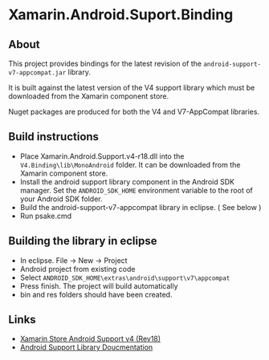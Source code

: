 # Xamarin.Android.Suport.Binding #

## About ##

This project provides bindings for the latest revision of the `android-support-v7-appcompat.jar` library.

It is built against the latest version of the V4 support library which must be downloaded from the Xamarin component store.

Nuget packages are produced for both the V4 and V7-AppCompat libraries.

## Build instructions ##
 * Place Xamarin.Android.Support.v4-r18.dll into the `V4.Binding\lib\MonoAndroid` folder. It can be downloaded from the Xamarin component store.
 * Install the android support library component in the Android SDK manager. 
Set the `ANDROID_SDK_HOME` environment variable to the root of your Android SDK folder.
 * Build the android-support-v7-appcompat library in eclipse. ( See below )
 * Run psake.cmd

## Building the library in eclipse
 * In eclipse. File -> New -> Project
 * Android project from existing code
 * Select `ANDROID_SDK_HOME\extras\android\support\v7\appcompat`
 * Press finish. The project will build automatically
 * bin and res folders should have been created. 

## Links ##
* [Xamarin Store Android Support v4 (Rev18)](http://components.xamarin.com/view/xamandroidsupportv4-18/)
* [Android Support Library Doucmentation](http://developer.android.com/tools/support-library/index.html)